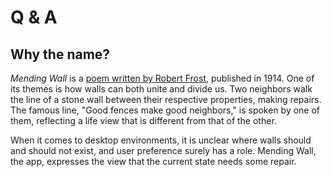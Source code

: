 # Q & A

## Why the name?

*Mending Wall* is a [poem written by Robert Frost](https://wikipedia.org/wiki/Mending_Wall), published in 1914. One of its themes is how walls can both unite and divide us. Two neighbors walk the line of a stone wall between their respective properties, making repairs. The famous line, "Good fences make good neighbors," is spoken by one of them, reflecting a life view that is different from that of the other.

When it comes to desktop environments, it is unclear where walls should and should not exist, and user preference surely has a role. Mending Wall, the app, expresses the view that the current state needs some repair.

